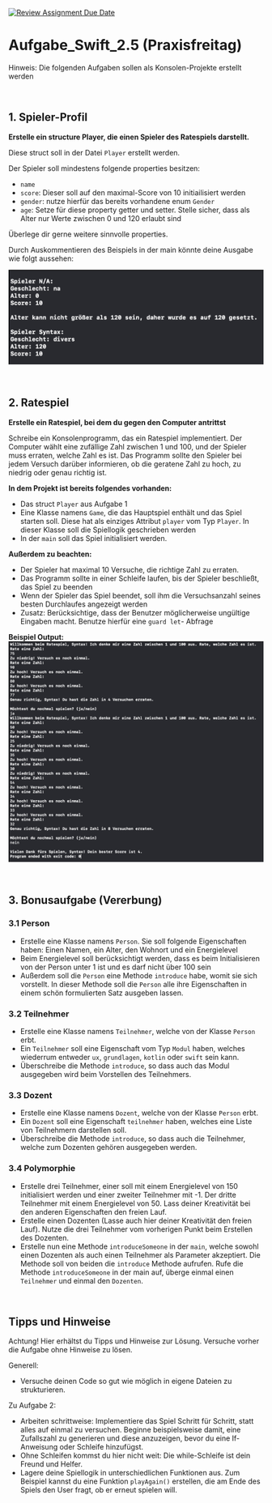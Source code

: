 [![Review Assignment Due Date](https://classroom.github.com/assets/deadline-readme-button-24ddc0f5d75046c5622901739e7c5dd533143b0c8e959d652212380cedb1ea36.svg)](https://classroom.github.com/a/NCi5ru6z)
# Aufgabe_Swift_2.5 (Praxisfreitag)

Hinweis: Die folgenden Aufgaben sollen als Konsolen-Projekte erstellt werden

<br/>

## 1. Spieler-Profil

**Erstelle ein structure Player, die einen Spieler des Ratespiels darstellt.**

Diese struct soll in der Datei `Player` erstellt werden.

Der Spieler soll mindestens folgende properties besitzen: 

- `name`
- `score`: Dieser soll auf den maximal-Score von 10 initiailisiert werden
- `gender`: nutze hierfür das bereits vorhandene enum `Gender`
- `age`: Setze für diese property getter und setter. Stelle sicher, dass als Alter nur Werte zwischen 0 und 120 erlaubt sind

Überlege dir gerne weitere sinnvolle properties.

Durch Auskommentieren des Beispiels in der main könnte deine Ausgabe wie folgt aussehen: 


![Print Example 1](1.png)

<br/>

## 2. Ratespiel

**Erstelle ein Ratespiel, bei dem du gegen den Computer antrittst**

Schreibe ein Konsolenprogramm, das ein Ratespiel implementiert. Der Computer wählt eine zufällige Zahl zwischen 1 und 100, 
und der Spieler muss erraten, welche Zahl es ist.
Das Programm sollte den Spieler bei jedem Versuch darüber informieren, ob die geratene Zahl zu hoch, zu niedrig oder genau richtig ist.

**In dem Projekt ist bereits folgendes  vorhanden:**

- Das struct `Player` aus Aufgabe 1
- Eine Klasse namens `Game`, die das Hauptspiel enthält und das Spiel starten soll. Diese hat als einziges Attribut `player` vom Typ `Player`. In dieser Klasse soll die Spiellogik geschrieben werden
- In der `main` soll das Spiel initialisiert werden.

**Außerdem zu beachten:**
- Der Spieler hat maximal 10 Versuche, die richtige Zahl zu erraten. 
- Das Programm sollte in einer Schleife laufen, bis der Spieler beschließt, das Spiel zu beenden
- Wenn der Spieler das Spiel beendet, soll ihm die Versuchsanzahl seines besten Durchlaufes angezeigt werden
- Zusatz: Berücksichtige, dass der Benutzer möglicherweise ungültige Eingaben macht. Benutze hierfür eine `guard let`- Abfrage

**Beispiel Output:**
<br/>
![Print Example 2](2.png)

<br/>

## 3. Bonusaufgabe (Vererbung)

### 3.1 Person

- Erstelle eine Klasse namens `Person`. Sie soll folgende Eigenschaften haben: Einen Namen, ein Alter, den Wohnort und ein Energielevel
- Beim Energielevel soll berücksichtigt werden, dass es beim Initialisieren von der Person unter 1 ist und es darf nicht über 100 sein
- Außerdem soll die `Person` eine Methode `introduce` habe, womit sie sich vorstellt. In dieser Methode soll die `Person` alle ihre Eigenschaften in einem schön formulierten Satz ausgeben lassen.

### 3.2 Teilnehmer

- Erstelle eine Klasse namens `Teilnehmer`, welche von der Klasse `Person` erbt.
- Ein `Teilnehmer` soll eine Eigenschaft vom Typ `Modul` haben, welches wiederrum entweder `ux`, `grundlagen`, `kotlin` oder `swift` sein kann.
- Überschreibe die Methode `introduce`, so dass auch das Modul ausgegeben wird beim Vorstellen des Teilnehmers.

### 3.3 Dozent

- Erstelle eine Klasse namens `Dozent`, welche von der Klasse `Person` erbt.
- Ein `Dozent` soll eine Eigenschaft `teilnehmer` haben, welches eine Liste von Teilnehmern darstellen soll.
- Überschreibe die Methode `introduce`, so dass auch die Teilnehmer, welche zum Dozenten gehören ausgegeben werden.

### 3.4 Polymorphie

- Erstelle drei Teilnehmer, einer soll mit einem Energielevel von 150 initialisiert werden und einer zweiter Teilnehmer mit -1. Der dritte Teilnehmer mit einem Energielevel von 50. Lass deiner Kreativität bei den anderen Eigenschaften den freien Lauf.
- Erstelle einen Dozenten (Lasse auch hier deiner Kreativität den freien Lauf). Nutze die drei Teilnehmer vom vorherigen Punkt beim Erstellen des Dozenten.
- Erstelle nun eine Methode `introduceSomeone` in der `main`, welche sowohl einen Dozenten als auch einen Teilnehmer als Parameter akzeptiert. Die Methode soll von beiden die `introduce` Methode aufrufen. Rufe die Methode `introduceSomeone` in der main auf, überge einmal einen `Teilnehmer` und einmal den `Dozenten`. 

<br/>

## Tipps und Hinweise
Achtung! Hier erhältst du Tipps und Hinweise zur Lösung. Versuche vorher die Aufgabe ohne Hinweise zu lösen.

Generell:

- Versuche deinen Code so gut wie möglich in eigene Dateien zu strukturieren.

Zu Aufgabe 2: 
- Arbeiten schrittweise: Implementiere das Spiel Schritt für Schritt, statt alles auf einmal zu versuchen. Beginne beispielsweise damit, eine Zufallszahl zu generieren und diese anzuzeigen, bevor du eine If-Anweisung oder Schleife hinzufügst.
- Ohne Schleifen kommst du hier nicht weit: Die while-Schleife ist dein Freund und Helfer.
- Lagere deine Spiellogik in unterschiedlichen Funktionen aus. Zum Beispiel kannst du eine Funktion `playAgain()` erstellen, die am Ende des Spiels den User fragt, ob er erneut spielen will. 
